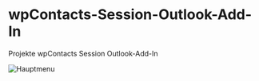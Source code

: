 # wpContacts-Session-Outlook-Add-In
Projekte wpContacts Session Outlook-Add-In

![Hauptmenu](./Bilder/wpContacts_Hauptmenu.jpg)
